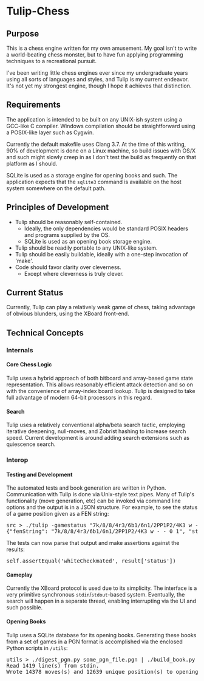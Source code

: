 Tulip-Chess
===========

Purpose
-------
This is a chess engine written for my own amusement. My goal isn't to write a world-beating chess monster, but to have fun applying programming techniques to a recreational pursuit. 

I've been writing little chess engines ever since my undergraduate years using all sorts of languages and styles, and Tulip is my current endeavor. It's not yet my strongest engine, though I hope it achieves that distinction.

Requirements
------------
The application is intended to be built on any UNIX-ish system using a GCC-like C compiler. Windows compilation should be straightforward using a POSIX-like layer such as Cygwin.

Currently the default makefile uses Clang 3.7. At the time of this writing, 90% of development is done on a Linux machine, so build issues with OS/X and such might slowly creep in as I don't test the build as frequently on that platform as I should.

SQLite is used as a storage engine for opening books and such. The application expects that the `sqlite3` command is available on the host system somewhere on the default path.

Principles of Development
-------------------------
* Tulip should be reasonably self-contained.
  * Ideally, the only dependencies would be standard POSIX headers and programs supplied by the OS.
  * SQLite is used as an opening book storage engine.
* Tulip should be readily portable to any UNIX-like system.
* Tulip should be easily buildable, ideally with a one-step invocation of 'make'.
* Code should favor clarity over cleverness.
  * Except where cleverness is truly clever.

Current Status
--------------
Currently, Tulip can play a relatively weak game of chess, taking advantage of obvious blunders, using the XBoard front-end.

Technical Concepts
------------------
### Internals
#### Core Chess Logic
Tulip uses a hybrid approach of both bitboard and array-based game state representation. This allows reasonably efficient attack detection and so on with the convenience of array-index board lookup. Tulip is designed to take full advantage of modern 64-bit processors in this regard.

#### Search
Tulip uses a relatively conventional alpha/beta search tactic, employing iterative deepening, null-moves, and Zobrist hashing to increase search speed. Current development is around adding search extensions such as quiescence search.

### Interop
#### Testing and Development
The automated tests and book generation are written in Python. Communication with Tulip is done via Unix-style text pipes. Many of Tulip's functionality (move generation, etc) can be invoked via command line options and the output is in a JSON structure. For example, to see the status of a game position given as a FEN string:
<pre>
src > ./tulip -gamestatus "7k/8/8/4r3/6b1/6n1/2PP1P2/4K3 w - - 0 1"
{"fenString": "7k/8/8/4r3/6b1/6n1/2PP1P2/4K3 w - - 0 1", "status": "whiteCheckmated"}
</pre>
The tests can now parse that output and make assertions against the results:
<pre>
self.assertEqual('whiteCheckmated', result['status'])
</pre>

#### Gameplay
Currently the XBoard protocol is used due to its simplicity. The interface is a very primitive synchronous `stdin`/`stdout`-based system. Eventually, the search will happen in a separate thread, enabling interrupting via the UI and such possible.

#### Opening Books
Tulip uses a SQLite database for its opening books. Generating these books from a set of games in a PGN format is accomplished via the enclosed Python scripts in `/utils`:

<pre>
utils > ./digest_pgn.py some_pgn_file.pgn | ./build_book.py
Read 1419 line(s) from stdin.
Wrote 14378 moves(s) and 12639 unique position(s) to opening file "tulip_openings.sqlite"
</pre>